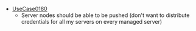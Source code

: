 * [UseCase0180](https://github.com/DomainDrivenArchitecture/ddaRequirement/blob/master/en/requirements/UseCase0180.md)
  * Server nodes should be able to be pushed (don't want to distribute credentials for all my servers on every managed server)
